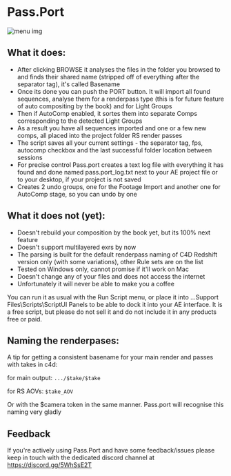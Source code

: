 # Pass.Port
![menu img](https://i.imgur.com/zzlOsnc.png "Pass.Port interface")

 ## What it does:
* After clicking BROWSE it analyses the files in the folder you browsed to and finds their shared name (stripped off of everything after the separator tag), it's called Basename
* Once its done you can push the PORT button. It will import all found sequences, analyse them for a renderpass type (this is for future feature of auto compositing by the book) and for Light Groups
* Then if AutoComp enabled, it sortes them into separate Comps corresponding to the detected Light Groups
* As a result you have all sequences imported and one or a few new comps, all placed into the project folder RS render passes
* The script saves all your current settings - the separator tag, fps, autocomp checkbox and the last successful folder location between sessions
* For precise control Pass.port creates a text log file with everything it has found and done named pass.port_log.txt next to your AE project file or to your desktop, if your project is not saved
* Creates 2 undo groups, one for the Footage Import and another one for AutoComp stage, so you can undo by one

## What it does not (yet):
* Doesn't rebuild your composition by the book yet, but its 100% next feature
* Doesn't support multilayered exrs by now
* The parsing is built for the default renderpass naming of C4D Redshift version only (with some variations), other Rule sets are on the list
* Tested on Windows only, cannot promise if it'll work on Mac
* Doesn't change any of your files and does not access the internet
* Unfortunately it will never be able to make you a coffee

You can run it as usual with the Run Script menu, or place it into ...Support Files\Scripts\ScriptUI Panels to be able to dock it into your AE interface. It is a free script, but please do not sell it and do not include it in any products free or paid.

## Naming the renderpases:
A tip for getting a consistent basename for your main render and passes with takes in c4d:

for main output: `.../$take/$take`

for RS AOVs: `$take_AOV`

Or with the $camera token in the same manner. Pass.port will recognise this naming very gladly

## Feedback
If you're actively using Pass.Port and have some feedback/issues please keep in touch with the dedicated discord channel at https://discord.gg/5WhSsE2T